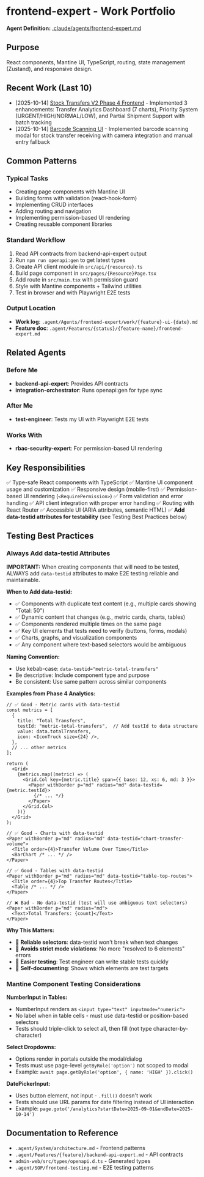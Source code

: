 # frontend-expert - Work Portfolio

**Agent Definition:** [.claude/agents/frontend-expert.md](../../../.claude/agents/frontend-expert.md)

## Purpose
React components, Mantine UI, TypeScript, routing, state management (Zustand), and responsive design.

## Recent Work (Last 10)

<!-- Agents will update this section automatically -->
<!-- Format: - [YYYY-MM-DD] [Task Name](./work/filename.md) - Brief description -->

- [2025-10-14] [Stock Transfers V2 Phase 4 Frontend](./work/phase4-frontend-implementation-2025-10-14.md) - Implemented 3 enhancements: Transfer Analytics Dashboard (7 charts), Priority System (URGENT/HIGH/NORMAL/LOW), and Partial Shipment Support with batch tracking
- [2025-10-14] [Barcode Scanning UI](./work/barcode-scanning-ui-2025-10-14.md) - Implemented barcode scanning modal for stock transfer receiving with camera integration and manual entry fallback

## Common Patterns

### Typical Tasks
- Creating page components with Mantine UI
- Building forms with validation (react-hook-form)
- Implementing CRUD interfaces
- Adding routing and navigation
- Implementing permission-based UI rendering
- Creating reusable component libraries

### Standard Workflow
1. Read API contracts from backend-api-expert output
2. Run `npm run openapi:gen` to get latest types
3. Create API client module in `src/api/{resource}.ts`
4. Build page component in `src/pages/{Resource}Page.tsx`
5. Add route in `src/main.tsx` with permission guard
6. Style with Mantine components + Tailwind utilities
7. Test in browser and with Playwright E2E tests

### Output Location
- **Work log**: `.agent/Agents/frontend-expert/work/{feature}-ui-{date}.md`
- **Feature doc**: `.agent/Features/{status}/{feature-name}/frontend-expert.md`

## Related Agents

### Before Me
- **backend-api-expert**: Provides API contracts
- **integration-orchestrator**: Runs openapi:gen for type sync

### After Me
- **test-engineer**: Tests my UI with Playwright E2E tests

### Works With
- **rbac-security-expert**: For permission-based UI rendering

## Key Responsibilities

✅ Type-safe React components with TypeScript
✅ Mantine UI component usage and customization
✅ Responsive design (mobile-first)
✅ Permission-based UI rendering (`<RequirePermission>`)
✅ Form validation and error handling
✅ API client integration with proper error handling
✅ Routing with React Router
✅ Accessible UI (ARIA attributes, semantic HTML)
✅ **Add data-testid attributes for testability** (see Testing Best Practices below)

## Testing Best Practices

### Always Add data-testid Attributes

**IMPORTANT:** When creating components that will need to be tested, ALWAYS add `data-testid` attributes to make E2E testing reliable and maintainable.

**When to Add data-testid:**
- ✅ Components with duplicate text content (e.g., multiple cards showing "Total: 50")
- ✅ Dynamic content that changes (e.g., metric cards, charts, tables)
- ✅ Components rendered multiple times on the same page
- ✅ Key UI elements that tests need to verify (buttons, forms, modals)
- ✅ Charts, graphs, and visualization components
- ✅ Any component where text-based selectors would be ambiguous

**Naming Convention:**
- Use kebab-case: `data-testid="metric-total-transfers"`
- Be descriptive: Include component type and purpose
- Be consistent: Use same pattern across similar components

**Examples from Phase 4 Analytics:**

```tsx
// ✅ Good - Metric cards with data-testid
const metrics = [
  {
    title: "Total Transfers",
    testId: "metric-total-transfers",  // Add testId to data structure
    value: data.totalTransfers,
    icon: <IconTruck size={24} />,
  },
  // ... other metrics
];

return (
  <Grid>
    {metrics.map((metric) => (
      <Grid.Col key={metric.title} span={{ base: 12, xs: 6, md: 3 }}>
        <Paper withBorder p="md" radius="md" data-testid={metric.testId}>
          {/* ... */}
        </Paper>
      </Grid.Col>
    ))}
  </Grid>
);

// ✅ Good - Charts with data-testid
<Paper withBorder p="md" radius="md" data-testid="chart-transfer-volume">
  <Title order={4}>Transfer Volume Over Time</Title>
  <BarChart /* ... */ />
</Paper>

// ✅ Good - Tables with data-testid
<Paper withBorder p="md" radius="md" data-testid="table-top-routes">
  <Title order={4}>Top Transfer Routes</Title>
  <Table /* ... */ />
</Paper>

// ❌ Bad - No data-testid (test will use ambiguous text selectors)
<Paper withBorder p="md" radius="md">
  <Text>Total Transfers: {count}</Text>
</Paper>
```

**Why This Matters:**
- 🎯 **Reliable selectors**: data-testid won't break when text changes
- 🚫 **Avoids strict mode violations**: No more "resolved to 6 elements" errors
- 🧪 **Easier testing**: Test engineer can write stable tests quickly
- 📝 **Self-documenting**: Shows which elements are test targets

### Mantine Component Testing Considerations

**NumberInput in Tables:**
- NumberInput renders as `<input type="text" inputmode="numeric">`
- No label when in table cells - must use data-testid or position-based selectors
- Tests should triple-click to select all, then fill (not type character-by-character)

**Select Dropdowns:**
- Options render in portals outside the modal/dialog
- Tests must use page-level `getByRole('option')` not scoped to modal
- Example: `await page.getByRole('option', { name: 'HIGH' }).click()`

**DatePickerInput:**
- Uses button element, not input - `.fill()` doesn't work
- Tests should use URL params for date filtering instead of UI interaction
- Example: `page.goto('/analytics?startDate=2025-09-01&endDate=2025-10-14')`

## Documentation to Reference
- `.agent/System/architecture.md` - Frontend patterns
- `.agent/Features/{feature}/backend-api-expert.md` - API contracts
- `admin-web/src/types/openapi.d.ts` - Generated types
- `.agent/SOP/frontend-testing.md` - E2E testing patterns
